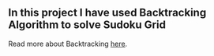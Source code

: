 ## In this project I have used Backtracking Algorithm to solve Sudoku Grid

Read more about Backtracking [here](https://www.geeksforgeeks.org/backtracking-algorithms/).
